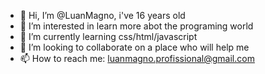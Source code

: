 - 👋 Hi, I’m @LuanMagno, i've 16 years old 
- 👀 I’m interested in learn more abot the programing world 
- 🌱 I’m currently learning css/html/javascript
- 💞️ I’m looking to collaborate on a place who will help me
- 📫 How to reach me: luanmagno.profissional@gmail.com

<!---
LuanMagno/LuanMagno is a ✨ special ✨ repository because its `README.md` (this file) appears on your GitHub profile.
You can click the Preview link to take a look at your changes.
--->
